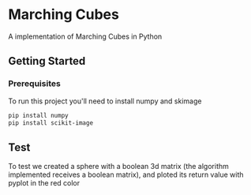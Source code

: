 # Marching Cubes

A implementation of Marching Cubes in Python

## Getting Started

### Prerequisites

To run this project you'll need to install numpy and skimage

``` bash
pip install numpy
pip install scikit-image
```

## Test

To test we created a sphere with a boolean 3d matrix (the algorithm implemented receives a boolean matrix), and ploted its 
return value with pyplot in the red color 
